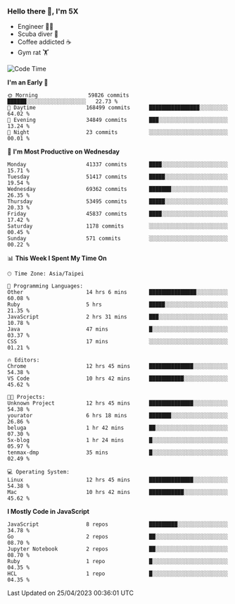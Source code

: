 ### Hello there 👋, I'm 5X

* Engineer 👨‍💻
* Scuba diver 🤿
* Coffee addicted ☕️
* Gym rat 🏋️

<!--START_SECTION:waka-->
![Code Time](http://img.shields.io/badge/Code%20Time-85%20hrs%2054%20mins-blue)

**I'm an Early 🐤** 

```text
🌞 Morning                59826 commits       ██████░░░░░░░░░░░░░░░░░░░   22.73 % 
🌆 Daytime                168499 commits      ████████████████░░░░░░░░░   64.02 % 
🌃 Evening                34849 commits       ███░░░░░░░░░░░░░░░░░░░░░░   13.24 % 
🌙 Night                  23 commits          ░░░░░░░░░░░░░░░░░░░░░░░░░   00.01 % 
```
📅 **I'm Most Productive on Wednesday** 

```text
Monday                   41337 commits       ████░░░░░░░░░░░░░░░░░░░░░   15.71 % 
Tuesday                  51417 commits       █████░░░░░░░░░░░░░░░░░░░░   19.54 % 
Wednesday                69362 commits       ███████░░░░░░░░░░░░░░░░░░   26.35 % 
Thursday                 53495 commits       █████░░░░░░░░░░░░░░░░░░░░   20.33 % 
Friday                   45837 commits       ████░░░░░░░░░░░░░░░░░░░░░   17.42 % 
Saturday                 1178 commits        ░░░░░░░░░░░░░░░░░░░░░░░░░   00.45 % 
Sunday                   571 commits         ░░░░░░░░░░░░░░░░░░░░░░░░░   00.22 % 
```


📊 **This Week I Spent My Time On** 

```text
🕑︎ Time Zone: Asia/Taipei

💬 Programming Languages: 
Other                    14 hrs 6 mins       ███████████████░░░░░░░░░░   60.08 % 
Ruby                     5 hrs               █████░░░░░░░░░░░░░░░░░░░░   21.35 % 
JavaScript               2 hrs 31 mins       ███░░░░░░░░░░░░░░░░░░░░░░   10.78 % 
Java                     47 mins             █░░░░░░░░░░░░░░░░░░░░░░░░   03.37 % 
CSS                      17 mins             ░░░░░░░░░░░░░░░░░░░░░░░░░   01.21 % 

🔥 Editors: 
Chrome                   12 hrs 45 mins      ██████████████░░░░░░░░░░░   54.38 % 
VS Code                  10 hrs 42 mins      ███████████░░░░░░░░░░░░░░   45.62 % 

🐱‍💻 Projects: 
Unknown Project          12 hrs 45 mins      ██████████████░░░░░░░░░░░   54.38 % 
yourator                 6 hrs 18 mins       ███████░░░░░░░░░░░░░░░░░░   26.86 % 
beluga                   1 hr 42 mins        ██░░░░░░░░░░░░░░░░░░░░░░░   07.30 % 
5x-blog                  1 hr 24 mins        █░░░░░░░░░░░░░░░░░░░░░░░░   05.97 % 
tenmax-dmp               35 mins             █░░░░░░░░░░░░░░░░░░░░░░░░   02.49 % 

💻 Operating System: 
Linux                    12 hrs 45 mins      ██████████████░░░░░░░░░░░   54.38 % 
Mac                      10 hrs 42 mins      ███████████░░░░░░░░░░░░░░   45.62 % 
```

**I Mostly Code in JavaScript** 

```text
JavaScript               8 repos             █████████░░░░░░░░░░░░░░░░   34.78 % 
Go                       2 repos             ██░░░░░░░░░░░░░░░░░░░░░░░   08.70 % 
Jupyter Notebook         2 repos             ██░░░░░░░░░░░░░░░░░░░░░░░   08.70 % 
Ruby                     1 repo              █░░░░░░░░░░░░░░░░░░░░░░░░   04.35 % 
HCL                      1 repo              █░░░░░░░░░░░░░░░░░░░░░░░░   04.35 % 
```




 Last Updated on 25/04/2023 00:36:01 UTC
<!--END_SECTION:waka-->
